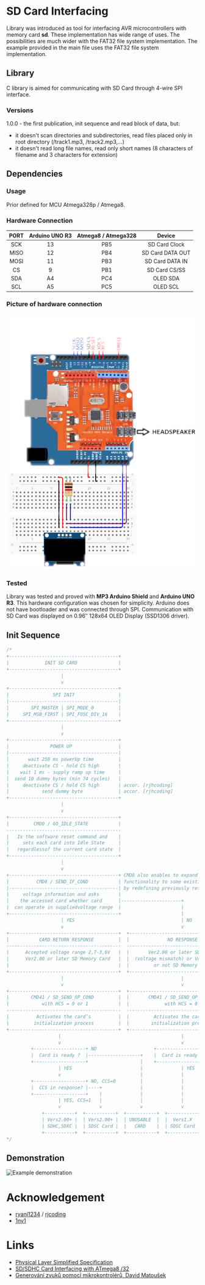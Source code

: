 # SD Card Interfacing

Library was introduced as tool for interfacing AVR microcontrollers with memory card **sd**. These implementation has wide range of uses. The possibilities are much wider with the FAT32 file system implementation. The example provided in the main file uses the FAT32 file system implementation.

## Library

C library is aimed for communicating with SD Card through 4-wire SPI interface.

### Versions

1.0.0 - the first publication, init sequence and read block of data, but:

- it doesn't scan directories and subdirectories, read files placed only in root directory (/track1.mp3, /track2.mp3,...)
- it doesn't read long file names, read only short names (8 characters of filename and 3 characters for extension)

## Dependencies

### Usage

Prior defined for MCU Atmega328p / Atmega8.

### Hardware Connection

| PORT | Arduino UNO R3 | Atmega8 / Atmega328 |      Device      |
| :--: | :------------: | :-----------------: | :--------------: |
| SCK  |       13       |         PB5         |  SD Card Clock   |
| MISO |       12       |         PB4         | SD Card DATA OUT |
| MOSI |       11       |         PB3         | SD Card DATA IN  |
|  CS  |       9        |         PB1         |  SD Card CS/SS   |
| SDA  |       A4       |         PC4         |     OLED SDA     |
| SCL  |       A5       |         PC5         |     OLED SCL     |

### Picture of hardware connection

<img src="img/board.png" alt="Hardware connection" width="600">

### Tested

Library was tested and proved with **MP3 Arduino Shield** and **Arduino UNO R3**. This hardware configuration was chosen for simplicity. Arduino does not have bootloader and was connected through SPI. Communication with SD Card was displayed on 0.96″ 128x64 OLED Display (SSD1306 driver).

## Init Sequence

```c
/*
+----------------------------------------+
|             INIT SD CARD               |
+----------------------------------------+
                    |
                    v
+----------------------------------------+
|                SPI INIT                |
|----------------------------------------|
|        SPI_MASTER | SPI_MODE_0         |
|     SPI_MSB_FIRST | SPI_FOSC_DIV_16    |
+----------------------------------------+
                    |
                    v
+----------------------------------------+
|               POWER UP                 |
|----------------------------------------|
|       wait 250 ms powerUp time         |
|     deactivate CS - hold CS high       |
|    wait 1 ms - supply ramp up time     |
|  send 10 dummy bytes (min 74 cycles)   |
|     deactivate CS / hold CS high       | accor. [rjhcoding]
|            send dummy byte             | accor. [rjhcoding]
+----------------------------------------+
                    |
                    v
+----------------------------------------+
|         CMD0 / GO_IDLE_STATE           |
------------------------------------------
|   Is the software reset command and    |
|     sets each card into Idle State     |
|   regardlessof the current card state  |
+----------------------------------------+
                    |
                    v
+----------------------------------------+ CMD8 also enables to expand new
|          CMD8 / SEND_IF_COND           | functionality to some existing commands
|----------------------------------------| by redefining previously reserved bits
|     voltage information and asks       |
|    the accessed card whether card      |----------------------+
|  can operate in suppliedvoltage range  |                      |
+----------------------------------------+                      |
                    | YES                                       | NO
                    v                                           v
+----------------------------------------+  +----------------------------------------+
|           CARD RETURN RESPONSE         |  |              NO RESPONSE               |
------------------------------------------  ------------------------------------------
|      Accepted voltage range 2,7-3,6V   |  |       Ver2.00 or later SD Card         |
|      Ver2.00 or later SD Memory Card   |  |  (voltage mismatch) or Ver1.X SD Card  |
|                                        |  |         or not SD Memory Card          |
+----------------------------------------+  +----------------------------------------+
                    |                                           |
                    v                                           v
+----------------------------------------+  +----------------------------------------+
|        CMD41 / SD_SEND_OP_COND         |  |       CMD41 / SD_SEND_OP_COND /        |
|            with HCS = 0 or 1           |  |             with HCS = 0               |
------------------------------------------  ------------------------------------------
|          Activates the card’s          |  |         Activates the card’s           |
|         initialization process         |  |        initialization process          |
+----------------------------------------+  +----------------------------------------+
                   |                                            |
                   v                                            v
         +-------------------+ NO                     +-------------------+ NO
         |  Card is ready ?  |-------------------+    |  Card is ready ?  |----+
         +-------------------+                   |    +-------------------+    |
                   | YES                         |              | YES          |
                   v                             |              |              |
         +-------------------+ NO, CCS=0         |              |              |
         |  CCS in response? |----+              |              |              |
         +-------------------+    |              |              |              |
                   | YES, CCS=1   |              |              |              |
                   v              v              v              v              v
             +-----------+  +-----------+  +-----------+  +-----------+  +-----------+
             | Vers2.00+ |  | Vers2.00+ |  | UNUSABLE  |  |  Vers1.X  |  | UNUSABLE  |
             | SDHC,SDXC |  | SDSC Card |  |   CARD    |  | SDSC Card |  |   CARD    |
             +-----------+  +-----------+  +-----------+  +-----------+  +-----------+
*/
```

## Demonstration

<img src="img/sdexample.png" alt="Example demonstration" width="600">

# Acknowledgement

- [ryanj1234](https://github.com/ryanj1234) / [rjcoding](http://www.rjhcoding.com/avrc-sd-interface-1.php)
- [1nv1](https://github.com/1nv1/ulibSD/tree/master)

# Links

- [Physical Layer Simplified Specification](https://www.sdcard.org/downloads/pls/)
- [SD/SDHC Card Interfacing with ATmega8 /32](https://www.dharmanitech.com/2009/01/sd-card-interfacing-with-atmega8-fat32.html)
- [Generování zvuků pomocí mikrokontrolérů, David Matoušek](https://www.preskoly.sk/p/370712-generovani-zvuku-pomoci-mikrokontroleru/)
